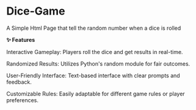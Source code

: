 # Dice-Game

A Simple Html Page that tell the random number when a dice is rolled


**✨ Features**

Interactive Gameplay: Players roll the dice and get results in real-time.

Randomized Results: Utilizes Python's random module for fair outcomes.

User-Friendly Interface: Text-based interface with clear prompts and feedback.

Customizable Rules: Easily adaptable for different game rules or player preferences.
